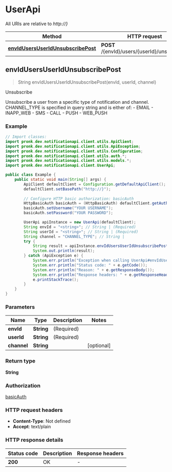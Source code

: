 # UserApi

All URIs are relative to *http://}*

| Method | HTTP request | Description |
|------------- | ------------- | -------------|
| [**envIdUsersUserIdUnsubscribePost**](UserApi.md#envIdUsersUserIdUnsubscribePost) | **POST** /{envId}/users/{userId}/unsubscribe | Unsubscribe |



## envIdUsersUserIdUnsubscribePost

> String envIdUsersUserIdUnsubscribePost(envId, userId, channel)

Unsubscribe

Unsubscribe a user from a specific type of notification and channel.  CHANNEL_TYPE is specified in query string and is either of:  - EMAIL      - INAPP_WEB      - SMS      - CALL      - PUSH      - WEB_PUSH

### Example

```java
// Import classes:
import pronk.dev.notificationapi.client.utils.ApiClient;
import pronk.dev.notificationapi.client.utils.ApiException;
import pronk.dev.notificationapi.client.utils.Configuration;
import pronk.dev.notificationapi.client.utils.auth.*;
import pronk.dev.notificationapi.client.utils.models.*;
import pronk.dev.notificationapi.client.UserApi;

public class Example {
    public static void main(String[] args) {
        ApiClient defaultClient = Configuration.getDefaultApiClient();
        defaultClient.setBasePath("http://}");
        
        // Configure HTTP basic authorization: basicAuth
        HttpBasicAuth basicAuth = (HttpBasicAuth) defaultClient.getAuthentication("basicAuth");
        basicAuth.setUsername("YOUR USERNAME");
        basicAuth.setPassword("YOUR PASSWORD");

        UserApi apiInstance = new UserApi(defaultClient);
        String envId = "<string>"; // String | (Required) 
        String userId = "<string>"; // String | (Required) 
        String channel = "CHANNEL_TYPE"; // String | 
        try {
            String result = apiInstance.envIdUsersUserIdUnsubscribePost(envId, userId, channel);
            System.out.println(result);
        } catch (ApiException e) {
            System.err.println("Exception when calling UserApi#envIdUsersUserIdUnsubscribePost");
            System.err.println("Status code: " + e.getCode());
            System.err.println("Reason: " + e.getResponseBody());
            System.err.println("Response headers: " + e.getResponseHeaders());
            e.printStackTrace();
        }
    }
}
```

### Parameters


| Name | Type | Description  | Notes |
|------------- | ------------- | ------------- | -------------|
| **envId** | **String**| (Required)  | |
| **userId** | **String**| (Required)  | |
| **channel** | **String**|  | [optional] |

### Return type

**String**

### Authorization

[basicAuth](../README.md#basicAuth)

### HTTP request headers

- **Content-Type**: Not defined
- **Accept**: text/plain


### HTTP response details
| Status code | Description | Response headers |
|-------------|-------------|------------------|
| **200** | OK |  -  |

